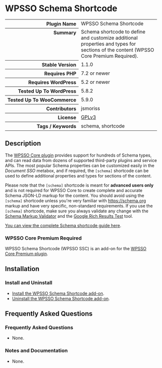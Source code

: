 <h1>WPSSO Schema Shortcode</h1>

<table>
<tr><th align="right" valign="top" nowrap>Plugin Name</th><td>WPSSO Schema Shortcode</td></tr>
<tr><th align="right" valign="top" nowrap>Summary</th><td>Schema shortcode to define and customize additional properties and types for sections of the content (WPSSO Core Premium Required).</td></tr>
<tr><th align="right" valign="top" nowrap>Stable Version</th><td>1.1.0</td></tr>
<tr><th align="right" valign="top" nowrap>Requires PHP</th><td>7.2 or newer</td></tr>
<tr><th align="right" valign="top" nowrap>Requires WordPress</th><td>5.2 or newer</td></tr>
<tr><th align="right" valign="top" nowrap>Tested Up To WordPress</th><td>5.8.2</td></tr>
<tr><th align="right" valign="top" nowrap>Tested Up To WooCommerce</th><td>5.9.0</td></tr>
<tr><th align="right" valign="top" nowrap>Contributors</th><td>jsmoriss</td></tr>
<tr><th align="right" valign="top" nowrap>License</th><td><a href="https://www.gnu.org/licenses/gpl.txt">GPLv3</a></td></tr>
<tr><th align="right" valign="top" nowrap>Tags / Keywords</th><td>schema, shortcode</td></tr>
</table>

<h2>Description</h2>

<!-- about -->

<p>The <a href="https://wordpress.org/plugins/wpsso/">WPSSO Core plugin</a> provides support for hundreds of Schema types, and can read data from dozens of supported third-party plugins and service APIs. The most popular Schema properties can be customized easily in the <em>Document SSO</em> metabox, and if required, the <code>&#91;schema&#93;</code> shortcode can be used to define additional properties and types for sections of the content.</p>

<p>Please note that the <code>&#91;schema&#93;</code> shortcode is meant for <strong>advanced users only</strong> and is not required for WPSSO Core to create complete and accurate Schema JSON-LD markup for the content. You should avoid using the <code>&#91;schema&#93;</code> shortcode unless you're very familiar with <a href="https://schema.org">https://schema.org</a> markup and have very specific, non-standard requirements. If you use the <code>&#91;schema&#93;</code> shortcode, make sure you always validate any change with the <a href="https://validator.schema.org/">Schema Markup Validator</a> and the <a href="https://search.google.com/test/rich-results">Google Rich Results Test</a> tool.</p>

<!-- /about -->

<p><a href="https://wpsso.com/docs/plugins/wpsso-schema-shortcode-documentation/notes-and-documentation-for-wpsso-ssc/schema-shortcode/">You can view the complete Schema shortcode guide here</a>.</p>

<h3>WPSSO Core Premium Required</h3>

<p>WPSSO Schema Shortcode (WPSSO SSC) is an add-on for the <a href="https://wpsso.com/extend/plugins/wpsso/">WPSSO Core Premium plugin</a>.</p>


<h2>Installation</h2>

<h3 class="top">Install and Uninstall</h3>

<ul>
<li><a href="https://wpsso.com/docs/plugins/wpsso-schema-shortcode/installation/install-the-plugin/">Install the WPSSO Schema Shortcode add-on</a>.</li>
<li><a href="https://wpsso.com/docs/plugins/wpsso-schema-shortcode/installation/uninstall-the-plugin/">Uninstall the WPSSO Schema Shortcode add-on</a>.</li>
</ul>


<h2>Frequently Asked Questions</h2>

<h3 class="top">Frequently Asked Questions</h3>

<ul>
<li>None.</li>
</ul>

<h3>Notes and Documentation</h3>

<ul>
<li>None.</li>
</ul>


